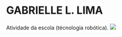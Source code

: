 # GABRIELLE L. LIMA
Atividade da escola (técnologia robótica).
![](https://tenor.com/pt-BR/view/simon-ghost-riley-gif-27121410)
